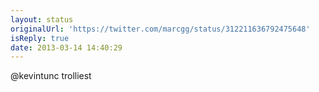 ```yaml
---
layout: status
originalUrl: 'https://twitter.com/marcgg/status/312211636792475648'
isReply: true
date: 2013-03-14 14:40:29
---
```


@kevintunc trolliest
